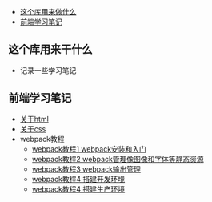 * [这个库用来做什么](#这个库用来干什么)
* [前端学习笔记](#前端学习笔记)

## 这个库用来干什么
- 记录一些学习笔记

## 前端学习笔记
  - [关于html](https://github.com/yangxiaopingios/study_web/issues/1)
  - [关于css](https://github.com/yangxiaopingios/study_web/issues/2)
  - webpack教程
    - [webpack教程1 webpack安装和入门](https://github.com/yangxiaopingios/study_web/issues/3)
    - [webpack教程2 webpack管理像图像和字体等静态资源](https://github.com/yangxiaopingios/study_web/issues/4)
    - [webpack教程3 webpack输出管理](https://github.com/yangxiaopingios/study_web/issues/5)
    - [webpack教程4 搭建开发环境](https://github.com/yangxiaopingios/study_web/issues/6)
    - [webpack教程4 搭建生产环境](https://github.com/yangxiaopingios/study_web/issues/7)



